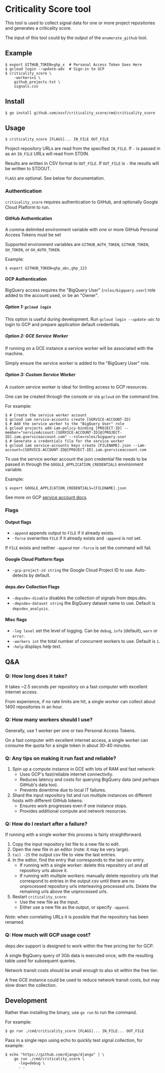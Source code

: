 # Criticality Score tool

This tool is used to collect signal data for one or more project repositories
and generates a criticality score.

The input of this tool could by the output of the `enumerate_github` tool.

## Example

```shell
$ export GITHUB_TOKEN=ghp_x  # Personal Access Token Goes Here
$ gcloud login --update-adc  # Sign-in to GCP
$ criticality_score \
    -workers=1 \
    github_projects.txt \
    signals.csv
```

## Install

```shell
$ go install github.com/ossf/criticality_score/cmd/criticality_score
```

## Usage

```shell
$ criticality_score [FLAGS]... IN_FILE OUT_FILE
```

Project repository URLs are read from the specified `IN_FILE`. If `-` is passed
in as an `IN_FILE` URLs will read from STDIN.

Results are written in CSV format to `OUT_FILE`. If `OUT_FILE` is `-` the
results will be written to STDOUT.

`FLAGS` are optional. See below for documentation.

### Authentication

`criticality_score` requires authentication to GitHub, and optionally Google Cloud Platform to run.

#### GitHub Authentication

A comma delimited environment variable with one or more GitHub Personal Access
Tokens must be set

Supported environment variables are `GITHUB_AUTH_TOKEN`, `GITHUB_TOKEN`, 
`GH_TOKEN`, or `GH_AUTH_TOKEN`.

Example:

```shell
$ export GITHUB_TOKEN=ghp_abc,ghp_123
```

#### GCP Authentication

BigQuery access requires the "BigQuery User" (`roles/bigquery.user`) role added
to the account used, or be an "Owner".

##### Option 1: `gcloud login`

This option is useful during development. Run `gcloud login --update-adc` to
login to GCP and prepare application default credentials.

##### Option 2: GCE Service Worker

If running on a GCE instance a service worker will be associated with the
machine.

Simply ensure the service worker is added to the "BigQuery User" role.

##### Option 3: Custom Service Worker

A custom service worker is ideal for limiting access to GCP resources.

One can be created through the console or via `gcloud` on the command line.

For example:

```shell
$ # Create the service worker account
$ gcloud iam service-accounts create [SERVICE-ACCOUNT-ID]
$ # Add the service worker to the "BigQuery User" role
$ gcloud projects add-iam-policy-binding [PROJECT-ID] --member="serviceAccount:[SERVICE-ACCOUNT-ID]@[PROJECT-ID].iam.gserviceaccount.com" --role=roles/bigquery.user
$ # Generate a credentials file for the service worker
$ gcloud iam service-accounts keys create [FILENAME].json --iam-account=[SERVICE-ACCOUNT-ID@[PROJECT-ID].iam.gserviceaccount.com
```

To use the service worker account the json credential file needs to be passed
in through the `GOOGLE_APPLICATION_CREDENTIALS` environment variable.

Example:

```shell
$ export GOOGLE_APPLICATION_CREDENTIALS=[FILENAME].json
```

See more on GCP
[service account docs](https://cloud.google.com/iam/docs/creating-managing-service-accounts).

### Flags

#### Output flags

- `-append` appends output to `FILE` if it already exists.
- `-force` overwrites `FILE` if it already exists and `-append` is not set.

If `FILE` exists and neither `-append` nor `-force` is set the command will fail.

#### Google Cloud Platform flags

- `-gcp-project-id string` the Google Cloud Project ID to use. Auto-detects by default.

#### deps.dev Collection Flags

- `-depsdev-disable` disables the collection of signals from deps.dev.
- `-depsdev-dataset string` the BigQuery dataset name to use. Default is `depsdev_analysis`.

#### Misc flags

- `-log level` set the level of logging. Can be `debug`, `info` (default), `warn` or `error`.
- `-workers int` the total number of concurrent workers to use. Default is `1`.
- `-help` displays help text.

## Q&A

### Q: How long does it take?

It takes ~2.5 seconds per repository on a fast computer with excellent internet
access.

From experience, if no rate limits are hit, a single worker can collect about
1400 repositories in an hour.

### Q: How many workers should I use?

Generally, use 1 worker per one or two Personal Access Tokens.

On a fast computer with excellent internet access, a single worker can consume
the quota for a single token in about 30-40 minutes.

### Q: Any tips on making it run fast and reliable?

1. Spin up a compute instance in GCE with lots of RAM and fast network:
    - Uses GCP's fast/reliable internet connectivity.
    - Reduces latency and costs for querying BigQuery data (and perhaps 
      GitHub's data too).
   - Prevents downtime due to local IT failures.
1. Shard the input repository list and run multiple instances on different
   hosts with different GitHub tokens:
    - Ensures work progresses even if one instance stops.
    - Provides additional compute and network resources.

### Q: How do I restart after a failure?

If running with a single worker this process is fairly straightforward.

1. Copy the input repository list file to a new file to edit.
1. Open the new file in an editor (note: it may be very large).
1. `tail -25` the output csv file to view the last entries.
1. In the editor, find the entry that corresponds to the last csv entry.
    - If running with a single worker: delete this repository url and *all*
      repository urls above it.
    - If running with multiple workers: manually delete repository urls that
      correspond to entries in the output csv until there are no unprocessed
      repository urls interleaving processed urls. Delete the remaining urls
      above the unprocessed urls.
1. Restart `criticality_score`:
    - Use the new file as the input.
    - Either use a new file as the output, or specify `-append`.

*Note:* when correlating URLs it is possible that the repository has been
renamed.

### Q: How much will GCP usage cost?

deps.dev support is designed to work within the free pricing tier for GCP.

A single BigQuery query of 3Gb data is executed once, with the resulting table
used for subsequent queries.

Network transit costs should be small enough to also sit within the free tier.

A free GCE instance could be used to reduce network transit costs, but may slow
down the collection.

## Development

Rather than installing the binary, use `go run` to run the command.

For example:

```shell
$ go run ./cmd/criticality_score [FLAGS]... IN_FILE... OUT_FILE
```

Pass in a single repo using echo to quickly test signal collection, for example:

```shell
$ echo "https://github.com/django/django" | \
    go run ./cmd/criticality_score \
      -log=debug \
      - -
```